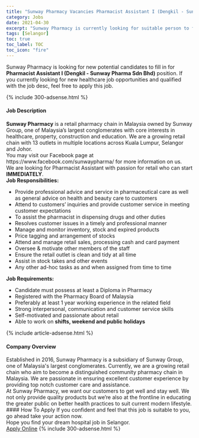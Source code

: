 ```yaml
---
title: "Sunway Pharmacy Vacancies Pharmacist Assistant I (Dengkil - Sunway Pharma Sdn Bhd)" 
category: Jobs 
date: 2021-04-30 
excerpt: "Sunway Pharmacy is currently looking for suitable person to fill in the Pharmacist Assistant I (Dengkil - Sunway Pharma Sdn Bhd) which positioned at Selangor" 
tags: [Selangor] 
toc: true 
toc_label: TOC 
toc_icon: "fire" 
--- 
```


<p>Sunway Pharmacy is looking for new potential candidates to fill in for <b>Pharmacist Assistant I (Dengkil - Sunway Pharma Sdn Bhd)</b> position. If you currently looking for new healthcare job opportunities and qualified with the job desc, feel free to apply this job.
</p>{% include 300-adsense.html %} 
<div><div><h4>Job Description</h4></div><div><div><span><div><div><strong>Sunway Pharmacy</strong> is a retail pharmacy chain in Malaysia owned by Sunway Group, one of Malaysia&#8217;s largest conglomerates with core interests in healthcare, property, construction and education. We are a growing retail chain with 13 outlets in multiple locations across Kuala Lumpur, Selangor and Johor.</div><div>You may visit our Facebook page at https://www.facebook.com/sunwaypharma/ for more information on us.</div><div>We are looking for Pharmacist Assistant with passion for retail who can start <strong>IMMEDIATELY</strong>.</div><div><strong>Job Responsibilities:</strong></div><ul><li>Provide professional advice and service in pharmaceutical care as well as general advice on health and beauty care to customers</li><li>Attend to customers&#8217; inquiries and provide customer service in meeting customer expectations</li><li>To assist the pharmacist in dispensing drugs and other duties</li><li>Resolves customer issues in a timely and professional manner</li><li>Manage and monitor inventory, stock and expired products</li><li>Price tagging and arrangement of stocks</li><li>Attend and manage retail sales, processing cash and card payment</li><li>Oversee &amp; motivate other members of the staff</li><li>Ensure the retail outlet is clean and tidy at all time</li><li>Assist in stock takes and other events</li><li>Any other ad-hoc tasks as and when assigned from time to time</li></ul><div><strong>Job Requirements:</strong></div><ul><li>Candidate must possess at least a Diploma in Pharmacy</li><li>Registered with the Pharmacy Board of Malaysia</li><li>Preferably at least 1 year working experience in the related field</li><li>Strong interpersonal, communication and customer service skills</li><li>Self-motivated and passionate about retail</li><li>Able to work on <strong>shifts, weekend and public holidays</strong></li></ul></div></span></div></div></div> 
{% include article-adsense.html %} 
<div><div><h4>Company Overview</h4></div><div><div><span><div><div>
<div>
		Established in 2016, Sunway Pharmacy is a subsidiary of Sunway Group, one of Malaysia's largest conglomerates. Currently, we are a growing retail chain who aim to become a distinguished community pharmacy chain in Malaysia. We are passionate in ensuring excellent customer experience by providing top notch customer care and assistance.</div>
<div>
		At Sunway Pharmacy, we want our customers to get well and stay well. We not only provide quality products but we&#8217;re also at the frontline in educating the greater public on better health practices to suit current modern lifestyle.</div>
</div></div></span></div></div></div> 
#### How To Apply 
If you confident and feel that this job is suitable to you, go ahead take your action now. <br/> 
Hope you find your dream hospital job in Selangor. <br/> 
<a href="https://www.jobstreet.com.my/en/job/pharmacist-assistant-i-dengkil-sunway-pharma-sdn-bhd-4547551?jobId=jobstreet-my-job-4547551" class="btn btn--warning" target="_blank" rel="nofollow noopenner">Apply Online</a> 
{% include 300-adsense.html %} 